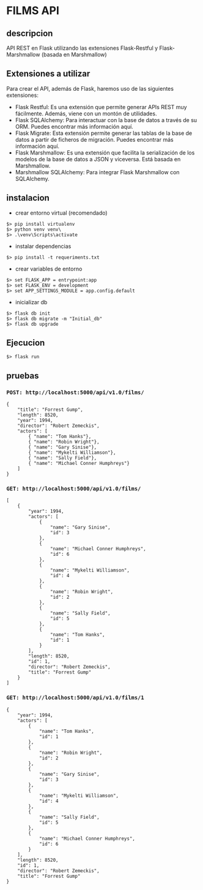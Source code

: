 # FILMS API
## descripcion
API REST en Flask utilizando las extensiones Flask-Restful y Flask-Marshmallow (basada en Marshmallow)

## Extensiones a utilizar
Para crear el API, además de Flask, haremos uso de las siguientes extensiones:

* Flask Restful: Es una extensión que permite generar APIs REST muy fácilmente. Además, viene con un montón de utilidades.
* Flask SQLAlchemy: Para interactuar con la base de datos a través de su ORM. Puedes encontrar más información aquí.
* Flask Migrate: Esta extensión permite generar las tablas de la base de datos a partir de ficheros de migración. Puedes encontrar más información aquí.
* Flask Marshmallow: Es una extensión que facilita la serialización de los modelos de la base de datos a JSON y viceversa. Está basada en Marshmallow.
* Marshmallow SQLAlchemy: Para integrar Flask Marshmallow con SQLAlchemy.

## instalacion
* crear entorno virtual (recomendado)
```
$> pip install virtualenv
$> python venv venv\
$> .\venv\Scripts\activate
```
* instalar dependencias
```
$> pip install -t requeriments.txt 
```
* crear variables de entorno
```
$> set FLASK_APP = entrypoint:app
$> set FLASK_ENV = development
$> set APP_SETTINGS_MODULE = app.config.default
```
* inicializar db
```
$> flask db init
$> flask db migrate -m "Initial_db"
$> flask db upgrade
```
## Ejecucion
``` 
$> flask run
```
## pruebas
### ```POST: http://localhost:5000/api/v1.0/films/``` 
```
{
    "title": "Forrest Gump",
    "length": 8520,
    "year": 1994,
    "director": "Robert Zemeckis",
    "actors": [
        { "name": "Tom Hanks"},
        { "name": "Robin Wright"},
        { "name": "Gary Sinise"},
        { "name": "Mykelti Williamson"},
        { "name": "Sally Field"},
        { "name": "Michael Conner Humphreys"}
    ]
}
```
### ```GET: http://localhost:5000/api/v1.0/films/``` 
```
[
    {
        "year": 1994,
        "actors": [
            {
                "name": "Gary Sinise",
                "id": 3
            },
            {
                "name": "Michael Conner Humphreys",
                "id": 6
            },
            {
                "name": "Mykelti Williamson",
                "id": 4
            },
            {
                "name": "Robin Wright",
                "id": 2
            },
            {
                "name": "Sally Field",
                "id": 5
            },
            {
                "name": "Tom Hanks",
                "id": 1
            }
        ],
        "length": 8520,
        "id": 1,
        "director": "Robert Zemeckis",
        "title": "Forrest Gump"
    }
]
```

### ```GET: http://localhost:5000/api/v1.0/films/1``` 
```
{
    "year": 1994,
    "actors": [
        {
            "name": "Tom Hanks",
            "id": 1
        },
        {
            "name": "Robin Wright",
            "id": 2
        },
        {
            "name": "Gary Sinise",
            "id": 3
        },
        {
            "name": "Mykelti Williamson",
            "id": 4
        },
        {
            "name": "Sally Field",
            "id": 5
        },
        {
            "name": "Michael Conner Humphreys",
            "id": 6
        }
    ],
    "length": 8520,
    "id": 1,
    "director": "Robert Zemeckis",
    "title": "Forrest Gump"
}
```

